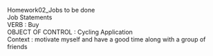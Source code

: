 Homework02_Jobs to be done                                                                                                                                                        
Job Statements                                                                                                                                                                     
VERB              :   Buy                                                                                                                                                         
OBJECT OF CONTROL :   Cycling Application                                                                                                                                    
Context           :   motivate myself and have a good time along with a group of friends                                                                                                        
